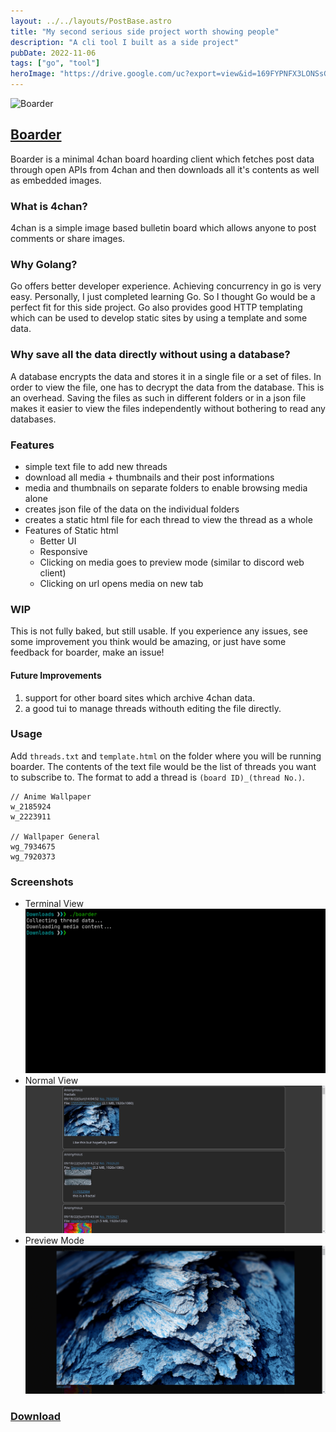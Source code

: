 ```yaml
---
layout: ../../layouts/PostBase.astro
title: "My second serious side project worth showing people"
description: "A cli tool I built as a side project"
pubDate: 2022-11-06
tags: ["go", "tool"]
heroImage: "https://drive.google.com/uc?export=view&id=169FYPNFX3LONSsGGr1bD3dznHjYCtqQc"
---
```

![Boarder](https://drive.google.com/uc?export=view&id=169FYPNFX3LONSsGGr1bD3dznHjYCtqQc)
## [Boarder](https://github.com/serenevoid/boarder/)
Boarder is a minimal 4chan board hoarding client which fetches post data through 
open APIs from 4chan and then downloads all it's contents as well as embedded images.

### What is 4chan?
4chan is a simple image based bulletin board which allows anyone to post comments 
or share images.

### Why Golang?
Go offers better developer experience. Achieving concurrency in go is very easy.
Personally, I just completed learning Go. So I thought Go would be a perfect fit 
for this side project. Go also provides good HTTP templating which can be used to 
develop static sites by using a template and some data.

### Why save all the data directly without using a database?
A database encrypts the data and stores it in a single file or a set of files. 
In order to view the file, one has to decrypt the data from the database. This is 
an overhead. Saving the files as such in different folders or in a json file makes 
it easier to view the files independently without bothering to read any databases.

### Features
- simple text file to add new threads
- download all media + thumbnails and their post informations
- media and thumbnails on separate folders to enable browsing media alone
- creates json file of the data on the individual folders
- creates a static html file for each thread to view the thread as a whole
- Features of Static html
    - Better UI
    - Responsive
    - Clicking on media goes to preview mode (similar to discord web client)
    - Clicking on url opens media on new tab

### WIP
This is not fully baked, but still usable. If you experience any issues, 
see some improvement you think would be amazing, or just have some feedback 
for boarder, make an issue!

#### Future Improvements
1. support for other board sites which archive 4chan data.
2. a good tui to manage threads withouth editing the file directly.

### Usage
Add `threads.txt` and `template.html` on the folder where you will be running boarder. 
The contents of the text file would be the list of threads you want to subscribe to.
The format to add a thread is `(board ID)_(thread No.)`.
```
// Anime Wallpaper
w_2185924
w_2223911

// Wallpaper General
wg_7934675
wg_7920373
```

### Screenshots
- Terminal View
![Terminal](https://raw.githubusercontent.com/serenevoid/boarder/master/screenshots/terminal.webp "Terminal")
- Normal View
![Normal Mode](https://raw.githubusercontent.com/serenevoid/boarder/master/screenshots/normal_mode.webp "Normal Mode")
- Preview Mode
![Preview Mode](https://raw.githubusercontent.com/serenevoid/boarder/master/screenshots/preview_mode.webp "Preview Mode")

### [Download](https://github.com/serenevoid/boarder/releases/latest/)
